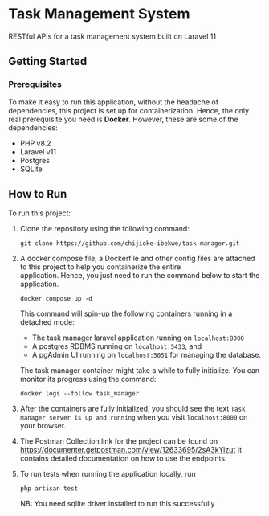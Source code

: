 # Task Management System
RESTful APIs for a task management system built on Laravel 11

## Getting Started
### Prerequisites
To make it easy to run this application, without the headache of dependencies, this project is set up for containerization. Hence, the only real prerequisite you need is **Docker**. However, these are some of the dependencies:
- PHP v8.2
- Laravel v11
- Postgres
- SQLite

## How to Run
To run this project:
1. Clone the repository using the following command:
   ```
   git clone https://github.com/chijioke-ibekwe/task-manager.git
   ```

2. A docker compose file, a Dockerfile and other config files are attached to this project to help you containerize the entire          
   application. Hence, you just need to run the command below to start the application.
   ```
   docker compose up -d
   ```
   This command will spin-up the following containers running in a detached mode:
    - The task manager laravel application running on `localhost:8000`
    - A postgres RDBMS running on `localhost:5433`, and
    - A pgAdmin UI running on `localhost:5051` for managing the database.

   The task manager container might take a while to fully initialize. You can monitor its progress using the command:
   ```
   docker logs --follow task_manager
   ```

3. After the containers are fully initialized, you should see the text `Task manager server is up and running` when you visit     `localhost:8000` on your browser.

4. The Postman Collection link for the project can be found on https://documenter.getpostman.com/view/12633695/2sA3kYizut
   It contains detailed documentation on how to use the endpoints.

5. To run tests when running the application locally, run
   ```
   php artisan test
   ```
   NB: You need sqlite driver installed to run this successfully
